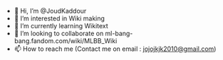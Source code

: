- 👋 Hi, I’m @JoudKaddour
- 👀 I’m interested in Wiki making
- 🌱 I’m currently learning Wikitext
- 💞️ I’m looking to collaborate on ml-bang-bang.fandom.com/wiki/MLBB_Wiki
- 📫 How to reach me (Contact me on email : jojojkjk2010@gmail.com)

<!---
JoudKaddour/JoudKaddour is a ✨ special ✨ repository because its `README.md` (this file) appears on your GitHub profile.
You can click the Preview link to take a look at your changes.
--->

